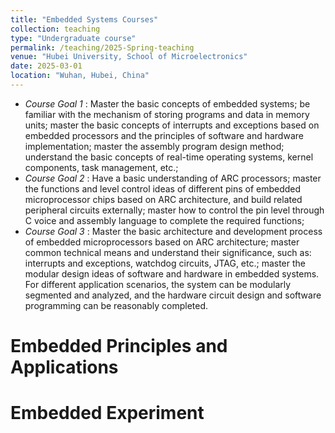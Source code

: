 ```yaml
---
title: "Embedded Systems Courses"
collection: teaching
type: "Undergraduate course"
permalink: /teaching/2025-Spring-teaching
venue: "Hubei University, School of Microelectronics"
date: 2025-03-01
location: "Wuhan, Hubei, China"
---
```

- *Course Goal 1* : Master the basic concepts of embedded systems; be familiar with the mechanism of storing programs and data in memory units; master the basic concepts of interrupts and exceptions based on embedded processors and the principles of software and hardware implementation; master the assembly program design method; understand the basic concepts of real-time operating systems, kernel components, task management, etc.;
- *Course Goal 2* : Have a basic understanding of ARC processors; master the functions and level control ideas of different pins of embedded microprocessor chips based on ARC architecture, and build related peripheral circuits externally; master how to control the pin level through C voice and assembly language to complete the required functions;
- *Course Goal 3* : Master the basic architecture and development process of embedded microprocessors based on ARC architecture; master common technical means and understand their significance, such as: interrupts and exceptions, watchdog circuits, JTAG, etc.; master the modular design ideas of software and hardware in embedded systems. For different application scenarios, the system can be modularly segmented and analyzed, and the hardware circuit design and software programming can be reasonably completed.

Embedded Principles and Applications
======


Embedded Experiment
======


